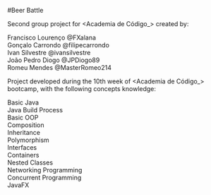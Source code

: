 #Beer Battle

Second group project for <Academia de Código_> created by:

Francisco Lourenço @FXalana <br>
Gonçalo Carrondo @filipecarrondo<br>
Ivan Silvestre @ivansilvestre <br>
João Pedro Diogo @JPDiogo89 <br>
Romeu Mendes @MasterRomeo214 <br>

Project developed during the 10th week of <Academia de Código_> bootcamp, with the following concepts knowledge:

Basic Java <br>
Java Build Process <br>
Basic OOP <br>
Composition <br>
Inheritance <br>
Polymorphism <br>
Interfaces <br>
Containers <br>
Nested Classes <br>
Networking Programming <br>
Concurrent Programming <br>
JavaFX <br>
